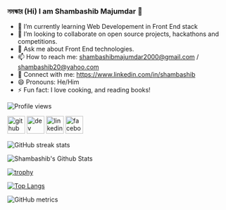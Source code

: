 ### নমস্কার (Hi) I am Shambashib Majumdar 👋

- 🌱 I’m currently learning Web Developement in Front End stack
- 👯 I’m looking to collaborate on open source projects, hackathons and competitions.
- 💬 Ask me about Front End technologies.
- 📫 How to reach me: shambashibmajumdar2000@gmail.com / shambashib20@yahoo.com
- 🤝 Connect with me: https://www.linkedin.com/in/shambashib 
- 😄 Pronouns: He/Him
- ⚡ Fun fact: I love cooking, and reading books!

![Profile views](https://gpvc.arturio.dev/shambashib20)

<!-- Profile Links for socials -->
[<img src='https://cdn.jsdelivr.net/npm/simple-icons@3.0.1/icons/github.svg' alt='github' height='40'>](https://github.com/shambashib20)   [<img src='https://cdn.jsdelivr.net/npm/simple-icons@3.0.1/icons/dev-dot-to.svg' alt='dev' height='40'>](https://dev.to/https://dev.to/shambashib21)    [<img src='https://cdn.jsdelivr.net/npm/simple-icons@3.0.1/icons/linkedin.svg' alt='linkedin' height='40'>](https://www.linkedin.com/in/https://www.linkedin.com/shambashib/)    [<img src='https://cdn.jsdelivr.net/npm/simple-icons@3.0.1/icons/facebook.svg' alt='facebook' height='40'>](https://www.facebook.com/www.facebook.com/Shambashib)  
  
![GitHub streak stats](https://github-readme-streak-stats.herokuapp.com/?user=shambashib20&theme=dark)  

![Shambashib's Github Stats](https://github-readme-stats.vercel.app/api?username=shambashib20&count_private=true&show_icons=true&theme=dark)

[![trophy](https://github-profile-trophy.vercel.app/?username=shambashib20&theme=dark)](https://github.com/ryo-ma/github-profile-trophy)


[![Top Langs](https://github-readme-stats.vercel.app/api/top-langs/?username=shambashib20&layout=compact&theme=dark)](https://github.com/shambashib20/github-readme-stats)
 
![GitHub metrics](https://metrics.lecoq.io/shambashib20)  



